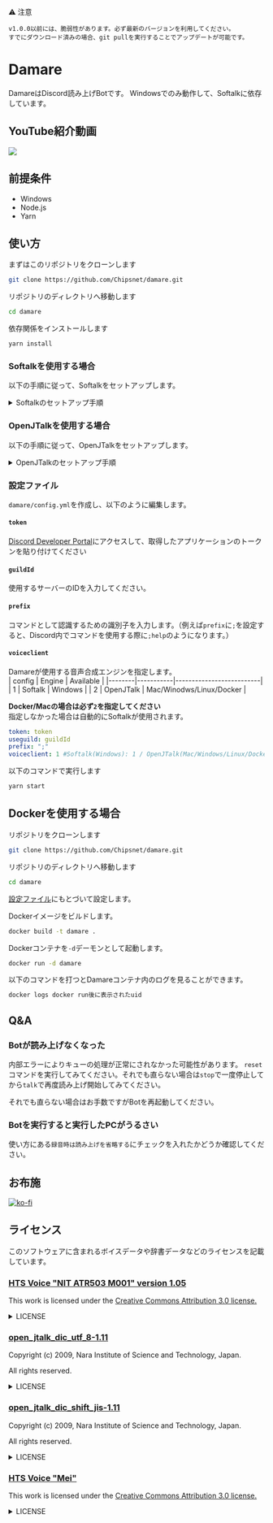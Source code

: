 ⚠ 注意
```
v1.0.0以前には、脆弱性があります。必ず最新のバージョンを利用してください。
すでにダウンロード済みの場合、git pullを実行することでアップデートが可能です。
```

# Damare

DamareはDiscord読み上げBotです。
Windowsでのみ動作して、Softalkに依存しています。

## YouTube紹介動画

[![](https://img.youtube.com/vi/kt_3HDIt3gQ/0.jpg)](https://www.youtube.com/watch?v=kt_3HDIt3gQ)

## 前提条件

- Windows
- Node.js
- Yarn

## 使い方

まずはこのリポジトリをクローンします

```bash
git clone https://github.com/Chipsnet/damare.git
```

リポジトリのディレクトリへ移動します

```bash
cd damare
```

依存関係をインストールします

```bash
yarn install
```

### Softalkを使用する場合

以下の手順に従って、Softalkをセットアップします。

<details><summary>Softalkのセットアップ手順</summary>

## 対象デバイス

- Windows

## 手順

このソフトウェアにはSoftalkが含まれていないので、まずはインストールします。
[Softalk](https://www.vector.co.jp/soft/winnt/art/se412443.html)をダウンロードして、解凍、中から出てきた `softalk` フォルダを `damare/softalk` に配置します。

`damare/softalk/SofTalk.exe` を実行し、環境設定を開きます。

![](https://i.gyazo.com/a19435f44264640bbc57a80038a4922d.png)

`録音`タブを開き、`録音時は読み上げを省略する`にチェックを入れます。

![](https://i.gyazo.com/e50302643ac4ca110999947dcf55ce91.png)

完了したらSoftalkを終了します。
</details>

### OpenJTalkを使用する場合

以下の手順に従って、OpenJTalkをセットアップします。

<details><summary>OpenJTalkのセットアップ手順</summary>

## 対象デバイス

- Linux
- Windows
- Mac

## 手順

### Linuxの場合

Ubuntuでは、以下のようにしてOpenJTalkをインストールします。

```sh
sudo apt install open-jtalk
```

Ubuntu以外でも同様にOpenJTalkをインストールします。

### Windowsの場合

[Windowsで音声合成Open JTalk \- Qiita](https://qiita.com/mkgask/items/0bf9c26dc96e7b0b45ac)

こちらの記事を参考に、OpenJTalkをインストールします。

その後、OpenJTalkのフォルダにパスを通します。

### Macの場合

Homebrewインストール環境下で

```sh
brew install open-jtalk
```

と実行して、OpenJTalkをインストールします。

</details>

### 設定ファイル

`damare/config.yml`を作成し、以下のように編集します。<br>
#### `token`
[Discord Developer Portal](https://discord.com/developers/applications)にアクセスして、取得したアプリケーションのトークンを貼り付けてください
#### `guildId`
使用するサーバーのIDを入力してください。<br>
#### `prefix`
コマンドとして認識するための識別子を入力します。（例えば`prefix`に`;`を設定すると、Discord内でコマンドを使用する際に`;help`のようになります。）
#### `voiceclient`
Damareが使用する音声合成エンジンを指定します。<br>
| config | Engine    | Available                |
|--------|-----------|--------------------------|
| 1      | Softalk   | Windows                  |
| 2      | OpenJTalk | Mac/Winodws/Linux/Docker |

__Docker/Macの場合は必ず`2`を指定してください__<br>
指定しなかった場合は自動的にSoftalkが使用されます。

```yml
token: token
useguild: guildId
prefix: ";"
voiceclient: 1 #Softalk(Windows): 1 / OpenJTalk(Mac/Windows/Linux/Docker): 2
```

以下のコマンドで実行します

```bash
yarn start
```

## Dockerを使用する場合
リポジトリをクローンします
```bash
git clone https://github.com/Chipsnet/damare.git
```

リポジトリのディレクトリへ移動します
```bash
cd damare
```

[設定ファイル](https://github.com/unlimish/damare/tree/master#設定ファイル)にもとづいて設定します。

Dockerイメージをビルドします。
```bash
docker build -t damare .
```
Dockerコンテナを`-d`デーモンとして起動します。
```bash
docker run -d damare
```
以下のコマンドを打つとDamareコンテナ内のログを見ることができます。
```bash
docker logs docker run後に表示されたuid
```

## Q&A

### Botが読み上げなくなった

内部エラーによりキューの処理が正常にされなかった可能性があります。
`reset`コマンドを実行してみてください。それでも直らない場合は`stop`で一度停止してから`talk`で再度読み上げ開始してみてください。

それでも直らない場合はお手数ですがBotを再起動してください。

### Botを実行すると実行したPCがうるさい

使い方にある`録音時は読み上げを省略する`にチェックを入れたかどうか確認してください。

## お布施

[![ko-fi](https://ko-fi.com/img/githubbutton_sm.svg)](https://ko-fi.com/A0A81VPXD)

## ライセンス

このソフトウェアに含まれるボイスデータや辞書データなどのライセンスを記載しています。

### [HTS Voice "NIT ATR503 M001" version 1.05](https://sourceforge.net/projects/open-jtalk/files/HTS%20voice/hts_voice_nitech_jp_atr503_m001-1.05/)

This work is licensed under the [Creative Commons Attribution 3.0 license.](https://creativecommons.org/licenses/by/3.0/deed.ja)

<details><summary>LICENSE</summary>

```txt
===============================================================================
                   HTS Voice "NIT ATR503 M001" version 1.05
                           release December 25, 2012


HTS voice trained by using the Nitech Japanese Speech Database "NIT ATR503
M001" is released as a part of Open JTalk (http://open-jtalk.sourceforge.net/).
This voice consists of HMMs trained by using HMM-based Speech Synthesis System
(HTS) version 2.3 alpha (http://hts.sp.nitech.ac.jp/).

*******************************************************************************
                                    Copying
*******************************************************************************

# ----------------------------------------------------------------- #
#           HTS Voice "NIT ATR503 M001"                             #
#           released by HTS Working Group                           #
#           http://open-jtalk.sourceforge.net/                      #
# ----------------------------------------------------------------- #
#                                                                   #
#  Copyright (c) 2003-2012  Nagoya Institute of Technology          #
#                           Department of Computer Science          #
#                                                                   #
#                2003-2008  Tokyo Institute of Technology           #
#                           Interdisciplinary Graduate School of    #
#                           Science and Engineering                 #
#                                                                   #
# Some rights reserved.                                             #
#                                                                   #
# This work is licensed under the Creative Commons Attribution 3.0  #
# license.                                                          #
#                                                                   #
# You are free:                                                     #
#  * to Share - to copy, distribute and transmit the work           #
#  * to Remix - to adapt the work                                   #
# Under the following conditions:                                   #
#  * Attribution - You must attribute the work in the manner        #
#    specified by the author or licensor (but not in any way that   #
#    suggests that they endorse you or your use of the work).       #
# With the understanding that:                                      #
#  * Waiver - Any of the above conditions can be waived if you get  #
#    permission from the copyright holder.                          #
#  * Public Domain - Where the work or any of its elements is in    #
#    the public domain under applicable law, that status is in no   #
#    way affected by the license.                                   #
#  * Other Rights - In no way are any of the following rights       #
#    affected by the license:                                       #
#     - Your fair dealing or fair use rights, or other applicable   #
#       copyright exceptions and limitations;                       #
#     - The author's moral rights;                                  #
#     - Rights other persons may have either in the work itself or  #
#       in how the work is used, such as publicity or privacy       #
#       rights.                                                     #
#  * Notice - For any reuse or distribution, you must make clear to #
#    others the license terms of this work. The best way to do this #
#    is with a link to this web page.                               #
#                                                                   #
# See http://creativecommons.org/ for details.                      #
# ----------------------------------------------------------------- #

See also "COPYING" file in the current directory for details.

*******************************************************************************
                                 Installation
*******************************************************************************

See "INSTALL" in the same directory for details.

*******************************************************************************
                               Acknowledgements
*******************************************************************************

Keiichi Tokuda
Shinji Sako
Heiga Zen
Keiichiro Oura

*******************************************************************************
                                  Who we are
*******************************************************************************

The HTS working group is a voluntary group for developing the HMM-Based Speech
Synthesis System. Current members are

 Keiichi Tokuda      http://www.sp.nitech.ac.jp/~tokuda/
 (Produce and Design)
 Keiichiro Oura      http://www.sp.nitech.ac.jp/~uratec/
 (Design and Development, Main Maintainer)
 Kei Hashimoto       http://www.sp.nitech.ac.jp/~bonanza/
 Sayaka Shiota       http://www.sp.nitech.ac.jp/~sayaka/
 Shinji Takaki       http://www.sp.nitech.ac.jp/~k-prr44/
 Heiga Zen
 Junichi Yamagishi   http://homepages.inf.ed.ac.uk/jyamagis/
 Tomoki Toda         http://spalab.naist.jp/~tomoki/index_e.html
 Takashi Nose
 Shinji Sako         http://www.mmsp.nitech.ac.jp/~sako/
 Alan W. Black       http://www.cs.cmu.edu/~awb/

and the members are dynamically changing. The current formal contact address of
HTS working group and a mailing list for HTS users can be found at
http://hts.sp.nitech.ac.jp/
===============================================================================
```
</details>

### [open_jtalk_dic_utf_8-1.11](https://sourceforge.net/projects/open-jtalk/files/Dictionary/open_jtalk_dic-1.11/)

Copyright (c) 2009, Nara Institute of Science and Technology, Japan.

All rights reserved.

<details><summary>LICENSE</summary>

```txt
Copyright (c) 2009, Nara Institute of Science and Technology, Japan.

All rights reserved.

Redistribution and use in source and binary forms, with or without
modification, are permitted provided that the following conditions are
met:

Redistributions of source code must retain the above copyright notice,
this list of conditions and the following disclaimer.
Redistributions in binary form must reproduce the above copyright
notice, this list of conditions and the following disclaimer in the
documentation and/or other materials provided with the distribution.
Neither the name of the Nara Institute of Science and Technology
(NAIST) nor the names of its contributors may be used to endorse or
promote products derived from this software without specific prior
written permission.

THIS SOFTWARE IS PROVIDED BY THE COPYRIGHT HOLDERS AND CONTRIBUTORS
"AS IS" AND ANY EXPRESS OR IMPLIED WARRANTIES, INCLUDING, BUT NOT
LIMITED TO, THE IMPLIED WARRANTIES OF MERCHANTABILITY AND FITNESS FOR
A PARTICULAR PURPOSE ARE DISCLAIMED. IN NO EVENT SHALL THE COPYRIGHT OWNER OR
CONTRIBUTORS BE LIABLE FOR ANY DIRECT, INDIRECT, INCIDENTAL, SPECIAL,
EXEMPLARY, OR CONSEQUENTIAL DAMAGES (INCLUDING, BUT NOT LIMITED TO,
PROCUREMENT OF SUBSTITUTE GOODS OR SERVICES; LOSS OF USE, DATA, OR
PROFITS; OR BUSINESS INTERRUPTION) HOWEVER CAUSED AND ON ANY THEORY OF
LIABILITY, WHETHER IN CONTRACT, STRICT LIABILITY, OR TORT (INCLUDING
NEGLIGENCE OR OTHERWISE) ARISING IN ANY WAY OUT OF THE USE OF THIS
SOFTWARE, EVEN IF ADVISED OF THE POSSIBILITY OF SUCH DAMAGE.

Copyright (c) 2011-2017, The UniDic Consortium
All rights reserved.

Redistribution and use in source and binary forms, with or without
modification, are permitted provided that the following conditions are
met:

 * Redistributions of source code must retain the above copyright
   notice, this list of conditions and the following disclaimer.

 * Redistributions in binary form must reproduce the above copyright
   notice, this list of conditions and the following disclaimer in the
   documentation and/or other materials provided with the
   distribution.

 * Neither the name of the UniDic Consortium nor the names of its
   contributors may be used to endorse or promote products derived
   from this software without specific prior written permission.

THIS SOFTWARE IS PROVIDED BY THE COPYRIGHT HOLDERS AND CONTRIBUTORS
"AS IS" AND ANY EXPRESS OR IMPLIED WARRANTIES, INCLUDING, BUT NOT
LIMITED TO, THE IMPLIED WARRANTIES OF MERCHANTABILITY AND FITNESS FOR
A PARTICULAR PURPOSE ARE DISCLAIMED. IN NO EVENT SHALL THE COPYRIGHT
OWNER OR CONTRIBUTORS BE LIABLE FOR ANY DIRECT, INDIRECT, INCIDENTAL,
SPECIAL, EXEMPLARY, OR CONSEQUENTIAL DAMAGES (INCLUDING, BUT NOT
LIMITED TO, PROCUREMENT OF SUBSTITUTE GOODS OR SERVICES; LOSS OF USE,
DATA, OR PROFITS; OR BUSINESS INTERRUPTION) HOWEVER CAUSED AND ON ANY
THEORY OF LIABILITY, WHETHER IN CONTRACT, STRICT LIABILITY, OR TORT
(INCLUDING NEGLIGENCE OR OTHERWISE) ARISING IN ANY WAY OUT OF THE USE
OF THIS SOFTWARE, EVEN IF ADVISED OF THE POSSIBILITY OF SUCH DAMAGE.

/* ----------------------------------------------------------------- */
/*           The Japanese TTS System "Open JTalk"                    */
/*           developed by HTS Working Group                          */
/*           http://open-jtalk.sourceforge.net/                      */
/* ----------------------------------------------------------------- */
/*                                                                   */
/*  Copyright (c) 2008-2016  Nagoya Institute of Technology          */
/*                           Department of Computer Science          */
/*                                                                   */
/* All rights reserved.                                              */
/*                                                                   */
/* Redistribution and use in source and binary forms, with or        */
/* without modification, are permitted provided that the following   */
/* conditions are met:                                               */
/*                                                                   */
/* - Redistributions of source code must retain the above copyright  */
/*   notice, this list of conditions and the following disclaimer.   */
/* - Redistributions in binary form must reproduce the above         */
/*   copyright notice, this list of conditions and the following     */
/*   disclaimer in the documentation and/or other materials provided */
/*   with the distribution.                                          */
/* - Neither the name of the HTS working group nor the names of its  */
/*   contributors may be used to endorse or promote products derived */
/*   from this software without specific prior written permission.   */
/*                                                                   */
/* THIS SOFTWARE IS PROVIDED BY THE COPYRIGHT HOLDERS AND            */
/* CONTRIBUTORS "AS IS" AND ANY EXPRESS OR IMPLIED WARRANTIES,       */
/* INCLUDING, BUT NOT LIMITED TO, THE IMPLIED WARRANTIES OF          */
/* MERCHANTABILITY AND FITNESS FOR A PARTICULAR PURPOSE ARE          */
/* DISCLAIMED. IN NO EVENT SHALL THE COPYRIGHT OWNER OR CONTRIBUTORS */
/* BE LIABLE FOR ANY DIRECT, INDIRECT, INCIDENTAL, SPECIAL,          */
/* EXEMPLARY, OR CONSEQUENTIAL DAMAGES (INCLUDING, BUT NOT LIMITED   */
/* TO, PROCUREMENT OF SUBSTITUTE GOODS OR SERVICES; LOSS OF USE,     */
/* DATA, OR PROFITS; OR BUSINESS INTERRUPTION) HOWEVER CAUSED AND ON */
/* ANY THEORY OF LIABILITY, WHETHER IN CONTRACT, STRICT LIABILITY,   */
/* OR TORT (INCLUDING NEGLIGENCE OR OTHERWISE) ARISING IN ANY WAY    */
/* OUT OF THE USE OF THIS SOFTWARE, EVEN IF ADVISED OF THE           */
/* POSSIBILITY OF SUCH DAMAGE.                                       */
/* ----------------------------------------------------------------- */
```
</details>

### [open_jtalk_dic_shift_jis-1.11](https://sourceforge.net/projects/open-jtalk/files/Dictionary/open_jtalk_dic-1.11/)

Copyright (c) 2009, Nara Institute of Science and Technology, Japan.

All rights reserved.

<details><summary>LICENSE</summary>

```txt
Copyright (c) 2009, Nara Institute of Science and Technology, Japan.

All rights reserved.

Redistribution and use in source and binary forms, with or without
modification, are permitted provided that the following conditions are
met:

Redistributions of source code must retain the above copyright notice,
this list of conditions and the following disclaimer.
Redistributions in binary form must reproduce the above copyright
notice, this list of conditions and the following disclaimer in the
documentation and/or other materials provided with the distribution.
Neither the name of the Nara Institute of Science and Technology
(NAIST) nor the names of its contributors may be used to endorse or
promote products derived from this software without specific prior
written permission.

THIS SOFTWARE IS PROVIDED BY THE COPYRIGHT HOLDERS AND CONTRIBUTORS
"AS IS" AND ANY EXPRESS OR IMPLIED WARRANTIES, INCLUDING, BUT NOT
LIMITED TO, THE IMPLIED WARRANTIES OF MERCHANTABILITY AND FITNESS FOR
A PARTICULAR PURPOSE ARE DISCLAIMED. IN NO EVENT SHALL THE COPYRIGHT OWNER OR
CONTRIBUTORS BE LIABLE FOR ANY DIRECT, INDIRECT, INCIDENTAL, SPECIAL,
EXEMPLARY, OR CONSEQUENTIAL DAMAGES (INCLUDING, BUT NOT LIMITED TO,
PROCUREMENT OF SUBSTITUTE GOODS OR SERVICES; LOSS OF USE, DATA, OR
PROFITS; OR BUSINESS INTERRUPTION) HOWEVER CAUSED AND ON ANY THEORY OF
LIABILITY, WHETHER IN CONTRACT, STRICT LIABILITY, OR TORT (INCLUDING
NEGLIGENCE OR OTHERWISE) ARISING IN ANY WAY OUT OF THE USE OF THIS
SOFTWARE, EVEN IF ADVISED OF THE POSSIBILITY OF SUCH DAMAGE.

Copyright (c) 2011-2017, The UniDic Consortium
All rights reserved.

Redistribution and use in source and binary forms, with or without
modification, are permitted provided that the following conditions are
met:

 * Redistributions of source code must retain the above copyright
   notice, this list of conditions and the following disclaimer.

 * Redistributions in binary form must reproduce the above copyright
   notice, this list of conditions and the following disclaimer in the
   documentation and/or other materials provided with the
   distribution.

 * Neither the name of the UniDic Consortium nor the names of its
   contributors may be used to endorse or promote products derived
   from this software without specific prior written permission.

THIS SOFTWARE IS PROVIDED BY THE COPYRIGHT HOLDERS AND CONTRIBUTORS
"AS IS" AND ANY EXPRESS OR IMPLIED WARRANTIES, INCLUDING, BUT NOT
LIMITED TO, THE IMPLIED WARRANTIES OF MERCHANTABILITY AND FITNESS FOR
A PARTICULAR PURPOSE ARE DISCLAIMED. IN NO EVENT SHALL THE COPYRIGHT
OWNER OR CONTRIBUTORS BE LIABLE FOR ANY DIRECT, INDIRECT, INCIDENTAL,
SPECIAL, EXEMPLARY, OR CONSEQUENTIAL DAMAGES (INCLUDING, BUT NOT
LIMITED TO, PROCUREMENT OF SUBSTITUTE GOODS OR SERVICES; LOSS OF USE,
DATA, OR PROFITS; OR BUSINESS INTERRUPTION) HOWEVER CAUSED AND ON ANY
THEORY OF LIABILITY, WHETHER IN CONTRACT, STRICT LIABILITY, OR TORT
(INCLUDING NEGLIGENCE OR OTHERWISE) ARISING IN ANY WAY OUT OF THE USE
OF THIS SOFTWARE, EVEN IF ADVISED OF THE POSSIBILITY OF SUCH DAMAGE.

/* ----------------------------------------------------------------- */
/*           The Japanese TTS System "Open JTalk"                    */
/*           developed by HTS Working Group                          */
/*           http://open-jtalk.sourceforge.net/                      */
/* ----------------------------------------------------------------- */
/*                                                                   */
/*  Copyright (c) 2008-2016  Nagoya Institute of Technology          */
/*                           Department of Computer Science          */
/*                                                                   */
/* All rights reserved.                                              */
/*                                                                   */
/* Redistribution and use in source and binary forms, with or        */
/* without modification, are permitted provided that the following   */
/* conditions are met:                                               */
/*                                                                   */
/* - Redistributions of source code must retain the above copyright  */
/*   notice, this list of conditions and the following disclaimer.   */
/* - Redistributions in binary form must reproduce the above         */
/*   copyright notice, this list of conditions and the following     */
/*   disclaimer in the documentation and/or other materials provided */
/*   with the distribution.                                          */
/* - Neither the name of the HTS working group nor the names of its  */
/*   contributors may be used to endorse or promote products derived */
/*   from this software without specific prior written permission.   */
/*                                                                   */
/* THIS SOFTWARE IS PROVIDED BY THE COPYRIGHT HOLDERS AND            */
/* CONTRIBUTORS "AS IS" AND ANY EXPRESS OR IMPLIED WARRANTIES,       */
/* INCLUDING, BUT NOT LIMITED TO, THE IMPLIED WARRANTIES OF          */
/* MERCHANTABILITY AND FITNESS FOR A PARTICULAR PURPOSE ARE          */
/* DISCLAIMED. IN NO EVENT SHALL THE COPYRIGHT OWNER OR CONTRIBUTORS */
/* BE LIABLE FOR ANY DIRECT, INDIRECT, INCIDENTAL, SPECIAL,          */
/* EXEMPLARY, OR CONSEQUENTIAL DAMAGES (INCLUDING, BUT NOT LIMITED   */
/* TO, PROCUREMENT OF SUBSTITUTE GOODS OR SERVICES; LOSS OF USE,     */
/* DATA, OR PROFITS; OR BUSINESS INTERRUPTION) HOWEVER CAUSED AND ON */
/* ANY THEORY OF LIABILITY, WHETHER IN CONTRACT, STRICT LIABILITY,   */
/* OR TORT (INCLUDING NEGLIGENCE OR OTHERWISE) ARISING IN ANY WAY    */
/* OUT OF THE USE OF THIS SOFTWARE, EVEN IF ADVISED OF THE           */
/* POSSIBILITY OF SUCH DAMAGE.                                       */
/* ----------------------------------------------------------------- */

```
</details>

### [HTS Voice "Mei"](https://sourceforge.net/projects/mmdagent/files/MMDAgent_Example/MMDAgent_Example-1.8/)

This work is licensed under the [Creative Commons Attribution 3.0 license.](https://creativecommons.org/licenses/by/3.0/deed.ja)

<details><summary>LICENSE</summary>

```
# ----------------------------------------------------------------- #
#           HTS Voice "Mei"                                         #
#           released by MMDAgent Project Team                       #
#           http://www.mmdagent.jp/                                 #
# ----------------------------------------------------------------- #
#                                                                   #
#  Copyright (c) 2009-2018  Nagoya Institute of Technology          #
#                           Department of Computer Science          #
#                                                                   #
# Some rights reserved.                                             #
#                                                                   #
# This work is licensed under the Creative Commons Attribution 3.0  #
# license.                                                          #
#                                                                   #
# You are free:                                                     #
#  * to Share - to copy, distribute and transmit the work           #
#  * to Remix - to adapt the work                                   #
# Under the following conditions:                                   #
#  * Attribution - You must attribute the work in the manner        #
#    specified by the author or licensor (but not in any way that   #
#    suggests that they endorse you or your use of the work).       #
# With the understanding that:                                      #
#  * Waiver - Any of the above conditions can be waived if you get  #
#    permission from the copyright holder.                          #
#  * Public Domain - Where the work or any of its elements is in    #
#    the public domain under applicable law, that status is in no   #
#    way affected by the license.                                   #
#  * Other Rights - In no way are any of the following rights       #
#    affected by the license:                                       #
#     - Your fair dealing or fair use rights, or other applicable   #
#       copyright exceptions and limitations;                       #
#     - The author's moral rights;                                  #
#     - Rights other persons may have either in the work itself or  #
#       in how the work is used, such as publicity or privacy       #
#       rights.                                                     #
#  * Notice - For any reuse or distribution, you must make clear to #
#    others the license terms of this work. The best way to do this #
#    is with a link to this web page.                               #
#                                                                   #
# See http://creativecommons.org/ for details.                      #
# ----------------------------------------------------------------- #

```
</details>

